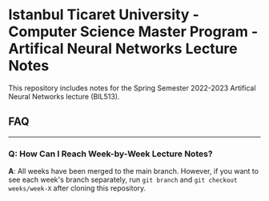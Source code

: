 # Istanbul Ticaret University - Computer Science Master Program - Artifical Neural Networks Lecture Notes

This repository includes notes for the Spring Semester 2022-2023 Artifical Neural Networks lecture (BIL513).

## FAQ

---

### Q: How Can I Reach Week-by-Week Lecture Notes?

**A**: All weeks have been merged to the main branch. However, if you want to see each week's branch separately, run `git branch` and `git checkout weeks/week-X` after cloning this repository.
